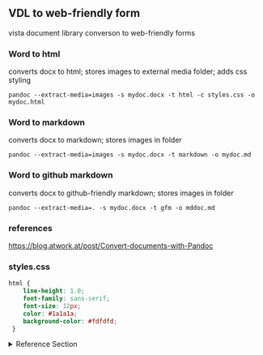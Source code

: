 ## VDL to web-friendly form
vista document library converson to web-friendly forms



### Word to html
converts docx to html; stores images to external media folder; adds css styling
```
pandoc --extract-media=images -s mydoc.docx -t html -c styles.css -o mydoc.html
```

### Word to markdown
converts docx to markdown; stores images in folder
```
pandoc --extract-media=images -s mydoc.docx -t markdown -o mydoc.md
```

### Word to github markdown
converts docx to github-friendly markdown; stores images in folder
```
pandoc --extract-media=. -s mydoc.docx -t gfm -o mddoc.md
```



### references
https://blog.atwork.at/post/Convert-documents-with-Pandoc


### styles.css
```css
html {
    line-height: 1.0;
    font-family: sans-serif;
    font-size: 12px;
    color: #1a1a1a;
    background-color: #fdfdfd;
 }
```


<details>
  <summary>Reference Section</summary>
  
## Heading
  1. A numbered
  2. list
     * With some
     * Sub bullets
</details>

